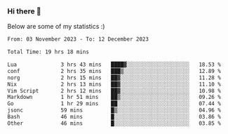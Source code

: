 ### Hi there 👋
Below are some of my statistics :)

<!--START_SECTION:waka-->

```txt
From: 03 November 2023 - To: 12 December 2023

Total Time: 19 hrs 18 mins

Lua              3 hrs 43 mins   ████▓░░░░░░░░░░░░░░░░░░░░   18.53 %
conf             2 hrs 35 mins   ███▒░░░░░░░░░░░░░░░░░░░░░   12.89 %
norg             2 hrs 15 mins   ██▓░░░░░░░░░░░░░░░░░░░░░░   11.28 %
Nix              2 hrs 13 mins   ██▓░░░░░░░░░░░░░░░░░░░░░░   11.10 %
Vim Script       2 hrs 12 mins   ██▓░░░░░░░░░░░░░░░░░░░░░░   10.98 %
Markdown         1 hr 51 mins    ██▒░░░░░░░░░░░░░░░░░░░░░░   09.26 %
Go               1 hr 29 mins    ██░░░░░░░░░░░░░░░░░░░░░░░   07.44 %
jsonc            59 mins         █▒░░░░░░░░░░░░░░░░░░░░░░░   04.96 %
Bash             46 mins         █░░░░░░░░░░░░░░░░░░░░░░░░   03.86 %
Other            46 mins         █░░░░░░░░░░░░░░░░░░░░░░░░   03.85 %
```

<!--END_SECTION:waka-->

<!--
**KlapenHz/KlapenHz** is a ✨ _special_ ✨ repository because its `README.md` (this file) appears on your GitHub profile.

Here are some ideas to get you started:

- 🔭 I’m currently working on ...
- 🌱 I’m currently learning ...
- 👯 I’m looking to collaborate on ...
- 🤔 I’m looking for help with ...
- 💬 Ask me about ...
- 📫 How to reach me: ...
- 😄 Pronouns: ...
- ⚡ Fun fact: ...
-->
